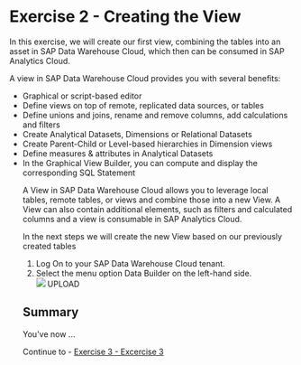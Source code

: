 # Exercise 2 - Creating the View 

In this exercise, we will create our first view, combining the tables into an asset in SAP Data Warehouse Cloud, which then can be consumed in SAP Analytics Cloud.

A view in SAP Data Warehouse Cloud provides you with several benefits:<br><ul><li> Graphical or script-based editor</li><li>Define views on top of remote, replicated data sources, or tables</li><li>Define unions and joins, rename and remove columns, add calculations and filters</li><li>Create Analytical Datasets, Dimensions or Relational Datasets</li><li>Create Parent-Child or Level-based hierarchies in Dimension views</li><li>Define measures & attributes in Analytical Datasets</li><li>In the Graphical View Builder, you can compute and display the corresponding SQL Statement
<br>  
  
A View in SAP Data Warehouse Cloud allows you to leverage local tables, remote tables, or views and combine
those into a new View. A View can also contain additional elements, such as filters and calculated columns and
a view is consumable in SAP Analytics Cloud.

In the next steps we will create the new View based on our previously created tables
1. Log On to your SAP Data Warehouse Cloud tenant.
2. Select the menu option Data Builder on the left-hand side.
<br>![](images/00_00_0015.png) UPLOAD 

## Summary

You've now ...

Continue to - [Exercise 3 - Excercise 3 ](../ex3/README.md)
